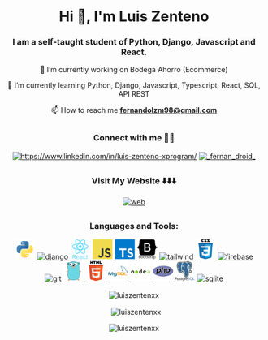 <h1 align="center">Hi 👋, I'm Luis Zenteno</h1>
<h3 align="center">I am a self-taught student of Python, Django, Javascript and React.</h3>
<div align="center">
  <p>🔭 I’m currently working on Bodega Ahorro (Ecommerce)</p>
  <p>🌱 I’m currently learning Python, Django, Javascript, Typescript, React, SQL, API REST</p>
  

📫 How to reach me **fernandolzm98@gmail.com**
</div>
  
##
<h3 align="center">Connect with me 🧑‍💻</h3>
<p align="center">
<a href="https://luiszentenoweb.netlify.app/](https://luiszentenoweb.netlify.app/">
<a href="https://linkedin.com/in/https://www.linkedin.com/in/luis-zenteno-xprogram/" target="blank"><img align="center" src="https://raw.githubusercontent.com/rahuldkjain/github-profile-readme-generator/master/src/images/icons/Social/linked-in-alt.svg" alt="https://www.linkedin.com/in/luis-zenteno-xprogram/" height="30" width="40" /></a>
<a href="https://instagram.com/_fernan_droid_" target="blank"><img align="center" src="https://raw.githubusercontent.com/rahuldkjain/github-profile-readme-generator/master/src/images/icons/Social/instagram.svg" alt="_fernan_droid_" height="30" width="40" /></a>
</p>

##
<div align="center">

  <h3 style="font-weight: bold;">Visit My Website ⬇️⬇️⬇️</h3>
  
  <a href="https://luiszentenoweb.netlify.app/"><img src="https://i.ibb.co/WzH92TK/web.png" alt="web" border="0"></a>

</div>


##


<h3 align="center">Languages and Tools:</h3>
<p align="center"> 
  <a href="https://www.python.org" target="_blank" rel="noreferrer"> <img src="https://raw.githubusercontent.com/devicons/devicon/master/icons/python/python-original.svg" alt="python" width="40" height="40"/>
  <a href="https://www.djangoproject.com/" target="_blank" rel="noreferrer"> <img src="https://cdn.worldvectorlogo.com/logos/django.svg" alt="django" width="40" height="40"/>
  <a href="https://reactjs.org/" target="_blank" rel="noreferrer"> <img src="https://raw.githubusercontent.com/devicons/devicon/master/icons/react/react-original-wordmark.svg" alt="react" width="40" height="40"/>
  <a href="https://developer.mozilla.org/en-US/docs/Web/JavaScript" target="_blank" rel="noreferrer"> <img src="https://raw.githubusercontent.com/devicons/devicon/master/icons/javascript/javascript-original.svg" alt="javascript" width="40" height="40"/>
  <a href="https://www.typescriptlang.org/" target="_blank" rel="noreferrer"> <img src="https://raw.githubusercontent.com/devicons/devicon/master/icons/typescript/typescript-original.svg" alt="typescript" width="40" height="40"/> </a>
  <a href="https://getbootstrap.com" target="_blank" rel="noreferrer"> <img src="https://raw.githubusercontent.com/devicons/devicon/master/icons/bootstrap/bootstrap-plain-wordmark.svg" alt="bootstrap" width="40" height="40"/> </a>
  <a href="https://tailwindcss.com/" target="_blank" rel="noreferrer"> <img src="https://www.vectorlogo.zone/logos/tailwindcss/tailwindcss-icon.svg" alt="tailwind" width="40" height="40"/> </a> 
  <a href="https://www.w3schools.com/css/" target="_blank" rel="noreferrer"> <img src="https://raw.githubusercontent.com/devicons/devicon/master/icons/css3/css3-original-wordmark.svg" alt="css3" width="40" height="40"/> </a>  </a> <a href="https://firebase.google.com/" target="_blank" rel="noreferrer"> <img src="https://www.vectorlogo.zone/logos/firebase/firebase-icon.svg" alt="firebase" width="40" height="40"/> </a> <a href="https://git-scm.com/" target="_blank" rel="noreferrer"> <img src="https://www.vectorlogo.zone/logos/git-scm/git-scm-icon.svg" alt="git" width="40" height="40"/> </a> <a href="https://golang.org" target="_blank" rel="noreferrer"> <img src="https://raw.githubusercontent.com/devicons/devicon/master/icons/go/go-original.svg" alt="go" width="40" height="40"/> </a> <a href="https://www.w3.org/html/" target="_blank" rel="noreferrer"> <img src="https://raw.githubusercontent.com/devicons/devicon/master/icons/html5/html5-original-wordmark.svg" alt="html5" width="40" height="40"/> </a>  </a> <a href="https://www.mysql.com/" target="_blank" rel="noreferrer"> <img src="https://raw.githubusercontent.com/devicons/devicon/master/icons/mysql/mysql-original-wordmark.svg" alt="mysql" width="40" height="40"/> </a> <a href="https://nodejs.org" target="_blank" rel="noreferrer"> <img src="https://raw.githubusercontent.com/devicons/devicon/master/icons/nodejs/nodejs-original-wordmark.svg" alt="nodejs" width="40" height="40"/> </a> <a href="https://www.php.net" target="_blank" rel="noreferrer"> <img src="https://raw.githubusercontent.com/devicons/devicon/master/icons/php/php-original.svg" alt="php" width="40" height="40"/> </a> <a href="https://www.postgresql.org" target="_blank" rel="noreferrer"> <img src="https://raw.githubusercontent.com/devicons/devicon/master/icons/postgresql/postgresql-original-wordmark.svg" alt="postgresql" width="40" height="40"/> </a>  </a>  </a> <a href="https://www.sqlite.org/" target="_blank" rel="noreferrer"> <img src="https://www.vectorlogo.zone/logos/sqlite/sqlite-icon.svg" alt="sqlite" width="40" height="40"/> </a>  </p>

<p align="center">
  <img align="center" src="https://github-readme-stats.vercel.app/api/top-langs?username=luiszentenxx&show_icons=true&locale=en&layout=compact" alt="luiszentenxx" />
</p>

<p align="center">&nbsp;
  <img align="center" src="https://github-readme-stats.vercel.app/api?username=luiszentenxx&show_icons=true&locale=en" alt="luiszentenxx" />
</p>

<p align="center">
  <img align="center" src="https://github-readme-streak-stats.herokuapp.com/?user=luiszentenxx&" alt="luiszentenxx" />
</p>
